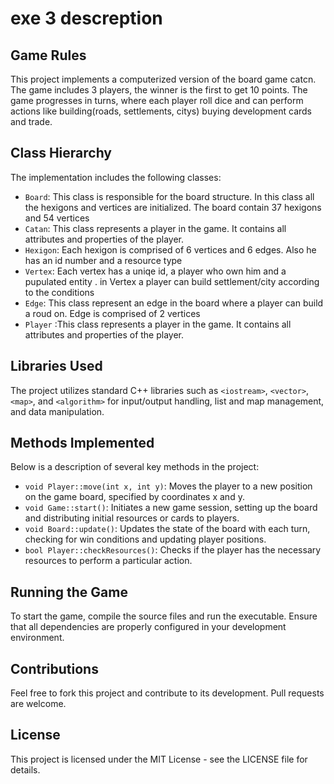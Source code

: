 # exe 3 descreption

## Game Rules
This project implements a computerized version of the board game catcn. The game includes 3 players, the winner is the first to get 10 points. The game progresses in turns, where each player roll dice and can perform actions like building(roads, settlements, citys) buying development cards and trade.

## Class Hierarchy
The implementation includes the following classes:
- `Board`: This class is responsible for the board structure. In this class all the hexigons and vertices are initialized.
The board contain 37 hexigons and 54 vertices
- `Catan`: This class represents a player in the game. It contains all attributes and properties of the player.
- `Hexigon`: Each hexigon is comprised of 6 vertices and 6 edges. Also he has an id number and a resource type
 - `Vertex`: Each vertex has a uniqe id, a player who own him and a pupulated entity . in Vertex a player can build settlement/city according to the conditions
- `Edge`: This class represent an edge in the board where a player can build a roud on.
Edge is comprised of 2 vertices
- `Player` :This class represents a player in the game. It contains all attributes and properties of the player.
  
## Libraries Used
The project utilizes standard C++ libraries such as `<iostream>`, `<vector>`, `<map>`, and `<algorithm>` for input/output handling, list and map management, and data manipulation.

## Methods Implemented
Below is a description of several key methods in the project:
- `void Player::move(int x, int y)`: Moves the player to a new position on the game board, specified by coordinates x and y.
- `void Game::start()`: Initiates a new game session, setting up the board and distributing initial resources or cards to players.
- `void Board::update()`: Updates the state of the board with each turn, checking for win conditions and updating player positions.
- `bool Player::checkResources()`: Checks if the player has the necessary resources to perform a particular action.

## Running the Game
To start the game, compile the source files and run the executable. Ensure that all dependencies are properly configured in your development environment.

## Contributions
Feel free to fork this project and contribute to its development. Pull requests are welcome.

## License
This project is licensed under the MIT License - see the LICENSE file for details.
